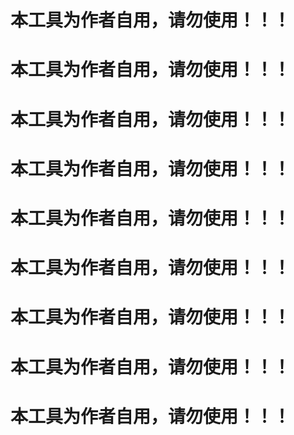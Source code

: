 # 本工具为作者自用，请勿使用！！！

# 本工具为作者自用，请勿使用！！！

# 本工具为作者自用，请勿使用！！！

# 本工具为作者自用，请勿使用！！！

# 本工具为作者自用，请勿使用！！！

# 本工具为作者自用，请勿使用！！！

# 本工具为作者自用，请勿使用！！！

# 本工具为作者自用，请勿使用！！！

# 本工具为作者自用，请勿使用！！！

